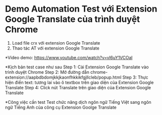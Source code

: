 # Demo Automation Test với Extension Google Translate của trình duyệt Chrome
1. Load file crx với extension Google Translate
2. Thao tác AT với extension Google Translate

*Video demo: https://www.youtube.com/watch?v=vl6uY1VCOaI

*Kịch bản test case như sau
Step 1: Cài Extension Google Translate vào trình duyệt Chrome
Step 2: Mở đường dẫn chrome-extension://aapbdbdomjkkjkaonfhkkikfgjllcleb/popup.html 
Step 3: Thực hiện điền text: tương lai vào ô textbox trên giao diện của Extension Google Translate
Step 4: Click nút Translate trên giao diện của Extension Google Translate

*Công việc cần test
Test chức năng dịch ngôn ngữ Tiếng Việt sang ngôn ngữ Tiếng Anh của công cụ Extension Goolge Translate 
